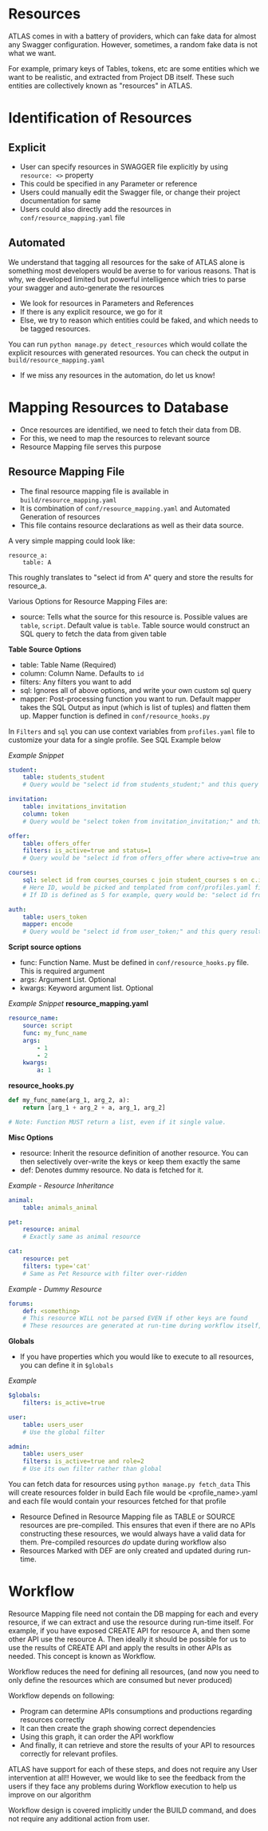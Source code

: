 Resources
======

ATLAS comes in with a battery of providers, which can fake data for almost any Swagger configuration.
However, sometimes, a random fake data is not what we want.

For example, primary keys of Tables, tokens, etc are some entities which we want to be realistic, and extracted from Project DB itself.
These such entities are collectively known as "resources" in ATLAS.


Identification of Resources
========

Explicit
------
- User can specify resources in SWAGGER file explicitly by using `resource: <>` property
- This could be specified in any Parameter or reference
- Users could manually edit the Swagger file, or change their project documentation for same
- Users could also directly add the resources in `conf/resource_mapping.yaml` file

Automated
-----
We understand that tagging all resources for the sake of ATLAS alone is something most developers would be averse to for various reasons.
That is why, we developed limited but powerful intelligence which tries to parse your swagger and auto-generate the resources
- We look for resources in Parameters and References
- If there is any explicit resource, we go for it
- Else, we try to reason which entities could be faked, and which needs to be tagged resources.

You can run `python manage.py detect_resources` which would collate the explicit resources with generated resources.
You can check the output in `build/resource_mapping.yaml`
- If we miss any resources in the automation, do let us know!


Mapping Resources to Database
========

- Once resources are identified, we need to fetch their data from DB.
- For this, we need to map the resources to relevant source
- Resource Mapping file serves this purpose

Resource Mapping File
------
- The final resource mapping file is available in `build/resource_mapping.yaml`
- It is combination of `conf/resource_mapping.yaml` and Automated Generation of resources
- This file contains resource declarations as well as their data source.

A very simple mapping could look like:
```
resource_a:
    table: A
```
This roughly translates to "select id from A" query and store the results for resource_a.


Various Options for Resource Mapping Files are:
- source: Tells what the source for this resource is. Possible values are `table`, `script`. Default value is `table`.
Table source would construct an SQL query to fetch the data from given table

**Table Source Options**
- table: Table Name (Required)
- column: Column Name. Defaults to `id`
- filters: Any filters you want to add
- sql: Ignores all of above options, and write your own custom sql query
- mapper: Post-processing function you want to run. Default mapper takes the SQL Output as input (which is list of tuples) and flatten them up. Mapper function is defined in `conf/resource_hooks.py`

In `Filters` and `sql` you can use context variables from `profiles.yaml` file to customize your data for a single profile. See SQL Example below

*Example Snippet*
```yaml
student:
    table: students_student
    # Query would be "select id from students_student;" and this query result would be processed to return a flat list of IDs

invitation:
    table: invitations_invitation
    column: token
    # Query would be "select token from invitation_invitation;" and this query result would be processed to return a flat list of IDs

offer:
    table: offers_offer
    filters: is_active=true and status=1
    # Query would be "select id from offers_offer where active=true and status=1;" and this query result would be processed to return a flat list of IDs

courses:
    sql: select id from courses_courses c join student_courses s on c.id = s.course_id where s.student_id = {id}
    # Here ID, would be picked and templated from conf/profiles.yaml file.
    # If ID is defined as 5 for example, query would be: "select id from courses_courses c join student_courses s on c.id = s.course_id where s.student_id = 5;"

auth:
    table: users_token
    mapper: encode
    # Query would be "select id from user_token;" and this query result would be encode(<result_of_sql_query>)
```


**Script source options**
- func: Function Name. Must be defined in `conf/resource_hooks.py` file. This is required argument
- args: Argument List. Optional
- kwargs: Keyword argument list. Optional

*Example Snippet*
__resource_mapping.yaml__
```yaml
resource_name:
    source: script
    func: my_func_name
    args:
        - 1
        - 2
    kwargs:
        a: 1
```

__resource_hooks.py__
```python
def my_func_name(arg_1, arg_2, a):
    return [arg_1 + arg_2 + a, arg_1, arg_2]

# Note: Function MUST return a list, even if it single value.
```

**Misc Options**
- resource: Inherit the resource definition of another resource. You can then selectively over-write the keys or keep them exactly the same
- def: Denotes dummy resource. No data is fetched for it.

*Example - Resource Inheritance*
```yaml
animal:
    table: animals_animal

pet:
    resource: animal
    # Exactly same as animal resource

cat:
    resource: pet
    filters: type='cat'
    # Same as Pet Resource with filter over-ridden
```

*Example - Dummy Resource*
```yaml
forums:
    def: <something>
    # This resource WILL not be parsed EVEN if other keys are found
    # These resources are generated at run-time during workflow itself, rather than pre-compiled in cache
```

**Globals**
- If you have properties which you would like to execute to all resources, you can define it in `$globals`

*Example*
```yaml
$globals:
    filters: is_active=true

user:
    table: users_user
    # Use the global filter

admin:
    table: users_user
    filters: is_active=true and role=2
    # Use its own filter rather than global
```

You can fetch data for resources using `python manage.py fetch_data`
This will create resources folder in build
Each file would be <profile_name>.yaml and each file would contain your resources fetched for that profile

- Resource Defined in Resource Mapping file as TABLE or SOURCE resources are pre-compiled.
This ensures that even if there are no APIs constructing these resources, we would always have a valid data for them.
Pre-compiled resources *do* update  during workflow also
- Resources Marked with DEF are only created and updated during run-time.


Workflow
=======
Resource Mapping file need not contain the DB mapping for each and every resource, if we can extract and use the resource during run-time itself.
For example, if you have exposed CREATE API for resource A, and then some other API use the resource A.
Then ideally it should be possible for us to use the results of CREATE API and apply the results in other APIs as needed.
This concept is known as Workflow.

Workflow reduces the need for defining all resources, (and now you need to only define the resources which are consumed but never produced)

Workflow depends on following:
- Program can determine APIs consumptions and productions regarding resources correctly
- It can then create the graph showing correct dependencies
- Using this graph, it can order the API workflow
- And finally, it can retrieve and store the results of your API to resources correctly for relevant profiles.

ATLAS have support for each of these steps, and does not require any User intervention at all!!
However, we would like to see the feedback from the users if they face any problems during Workflow execution to help us improve on our algorithm

Workflow design is covered implicitly under the BUILD command, and does not require any additional action from user.
